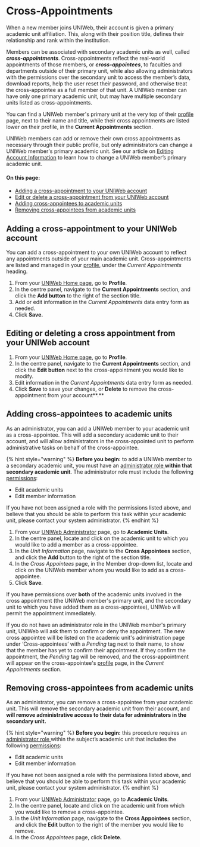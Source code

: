 # Cross-Appointments

When a new member joins UNIWeb, their account is given a primary academic unit affiliation. This, along with their position title, defines their relationship and rank within the institution.

Members can be associated with secondary academic units as well, called _**cross-appointments**_. Cross-appointments reflect the real-world appointments of those members, or _**cross-appointees**_, to faculties and departments outside of their primary unit, while also allowing administrators with the permissions over the secondary unit to access the member’s data, download reports, help the user reset their password, and otherwise treat the cross-appointee as a full member of that unit. A UNIWeb member can have only one primary academic unit, but may have multiple secondary units listed as cross-appointments.

You can find a UNIWeb member's primary unit at the very top of their [profile](../../networking-on-uniweb/your-public-profile/) page, next to their name and title, while their cross appointments are listed lower on their profile, in the **Current Appointments** section. 

UNIWeb members can add or remove their own cross appointments as necessary through their public profile, but only administrators can change a UNIWeb member's primary academic unit. See our article on [Editing Account Information](../account-management/member-account-information.md#editing-the-account-information-of-other-uniweb-members) to learn how to change a UNIWeb member’s primary academic unit.

#### On this page:

* [Adding a cross-appointment to your UNIWeb account](cross-appointments.md#add-a-cross-appointment-to-your-uniweb-account)
* [Edit or delete a cross-appointment from your UNIWeb account](cross-appointments.md#editing-or-deleting-a-cross-appointment-from-your-uniweb-account)
* [Adding cross-appointees to academic units](cross-appointments.md#add-cross-appointments-to-other-uniweb-accounts)
* [Removing cross-appointees from academic units](cross-appointments.md#remove-other-members-from-a-cross-appointment)

## Adding a cross-appointment to your UNIWeb account

You can add a cross-appointment to your own UNIWeb account to reflect any appointments outside of your main academic unit. Cross-appointments are listed and managed in your [profile](../../networking-on-uniweb/your-public-profile/), under the _Current Appointments_ heading.

1. From your [UNIWeb Home page](../../introduction/navigating-uniweb.md#the-home-page), go to **Profile**.
2. In the centre panel, navigate to the **Current Appointments** section, and click the **Add button** to the right of the section title.
3. Add or edit information in the _Current Appointments_ data entry form as needed.
4. Click **Save.**

## Editing or deleting a cross appointment from your UNIWeb account

1. From your [UNIWeb Home page](../../introduction/navigating-uniweb.md#the-home-page), go to **Profile**.
2. In the centre panel, navigate to the **Current Appointments** section, and click the **Edit button** next to the cross-appointment you would like to modify.
3. Edit information in the _Current Appointments_ data entry form as needed.
4. Click **Save** to save your changes, or **Delete** to remove the cross-appointment from your account**.**

## Adding cross-appointees to academic units

As an administrator, you can add a UNIWeb member to your academic unit as a cross-appointee. This will add a secondary academic unit to their account, and will allow administrators in the cross-appointed unit to perform administrative tasks on behalf of the cross-appointee.

{% hint style="warning" %}
**Before you begin:** to add a UNIWeb member to a secondary academic unit, you must have an [administrator role ](../access-control/managing-administrator-roles-and-permissions.md)**within that secondary academic unit**. The administrator role must include the following [permissions](../access-control/managing-administrator-roles-and-permissions.md#administrator-permissions):

* Edit academic units
* Edit member information

If you have not been assigned a role with the permissions listed above, and believe that you should be able to perform this task within your academic unit, please contact your system administrator.
{% endhint %}

1. From your [UNIWeb Administrator](../../introduction/navigating-uniweb.md#the-administration-page) page, go to **Academic Units**. 
2. In the centre panel, locate and click on the academic unit to which you would like to add a member as a cross-appointee.
3. In the _Unit Information_ page, navigate to the **Cross Appointees** section, and click the **Add** button to the right of the section title.
4. In the _Cross Appointees_ page, in the Member drop-down list, locate and click on the UNIWeb member whom you would like to add as a cross-appointee.
5. Click **Save**.

If you have permissions over **both** of the academic units involved in the cross appointment \(the UNIWeb member's primary unit, and the secondary unit to which you have added them as a cross-appointee\), UNIWeb will permit the appointment immediately.

If you do not have an administrator role in the UNIWeb member's primary unit, UNIWeb will ask them to confirm or deny the appointment. The new cross appointee will be listed on the academic unit's administration page under ‘Cross-appointees’ with a _Pending_ tag next to their name, to show that the member has yet to confirm their appointment. If they confirm the appointment, the _Pending_ tag will be removed, and the cross-appointment will appear on the cross-appointee's [profile](../../networking-on-uniweb/your-public-profile/) page, in the _Current Appointments_ section.

## Removing cross-appointees from academic units

As an administrator, you can remove a cross-appointee from your academic unit. This will remove the secondary academic unit from their account, and **will remove administrative access to their data for administrators in the secondary unit.**

{% hint style="warning" %}
**Before you begin:** this procedure requires an [administrator role ](../access-control/managing-administrator-roles-and-permissions.md)within the subject’s academic unit that includes the following [permissions](../access-control/managing-administrator-roles-and-permissions.md#administrator-permissions):

* Edit academic units
* Edit member information

If you have not been assigned a role with the permissions listed above, and believe that you should be able to perform this task within your academic unit, please contact your system administrator.
{% endhint %}

1. From your [UNIWeb Administrator](../../introduction/navigating-uniweb.md#the-administration-page) page, go to **Academic Units**. 
2. In the centre panel, locate and click on the academic unit from which you would like to remove a cross-appointee.
3. In the _Unit Information_ page, navigate to the **Cross Appointees** section, and click the **Edit** button to the right of the member you would like to remove.
4. In the _Cross Appointees_ page, click **Delete**.

